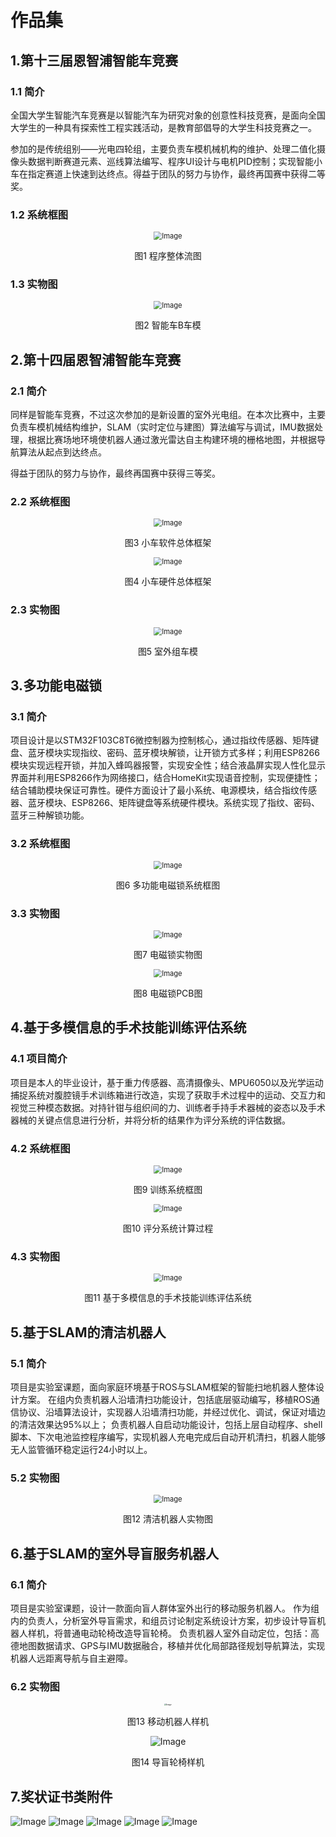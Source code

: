 # 作品集

## 1.第十三届恩智浦智能车竞赛

### 1.1 简介

全国大学生智能汽车竞赛是以智能汽车为研究对象的创意性科技竞赛，是面向全国大学生的一种具有探索性工程实践活动，是教育部倡导的大学生科技竞赛之一。

参加的是传统组别——光电四轮组，主要负责车模机械机构的维护、处理二值化摄像头数据判断赛道元素、巡线算法编写、程序UI设计与电机PID控制；实现智能小车在指定赛道上快速到达终点。得益于团队的努力与协作，最终再国赛中获得二等奖。

### 1.2 系统框图

<div align=center>
<img src="https://raw.githubusercontent.com/simoonp/resume/main/file/P01.png" alt="Image" style="zoom:80%;" />
</div>

<p align="center">图1 程序整体流图</p>

### 1.3 实物图

<div align=center>
<img src="https://raw.githubusercontent.com/simoonp/resume/main/file/P02.png" alt="Image" style="zoom:80%;" />
</div>

<p align="center">图2 智能车B车模</p>

## 2.第十四届恩智浦智能车竞赛

### 2.1 简介

同样是智能车竞赛，不过这次参加的是新设置的室外光电组。在本次比赛中，主要负责车模机械结构维护，SLAM（实时定位与建图）算法编写与调试，IMU数据处理，根据比赛场地环境使机器人通过激光雷达自主构建环境的栅格地图，并根据导航算法从起点到达终点。

得益于团队的努力与协作，最终再国赛中获得三等奖。

### 2.2 系统框图

<div align=center>
<img src="https://raw.githubusercontent.com/simoonp/resume/main/file/P03.png" alt="Image" style="zoom: 80%;" />
</div>

<p align="center">图3 小车软件总体框架</p>

<div align=center>
<img src="https://raw.githubusercontent.com/simoonp/resume/main/file/P04.png" alt="Image" style="zoom:80%;" />
</div>

<p align="center">图4 小车硬件总体框架</p>

### 2.3 实物图

<div align=center>
<img src="https://raw.githubusercontent.com/simoonp/resume/main/file/P05.png" alt="Image" style="zoom:80%;" />
</div>

<p align="center">图5 室外组车模</p>

## 3.多功能电磁锁

### 3.1 简介

项目设计是以STM32F103C8T6微控制器为控制核心，通过指纹传感器、矩阵键盘、蓝牙模块实现指纹、密码、蓝牙模块解锁，让开锁方式多样；利用ESP8266模块实现远程开锁，并加入蜂鸣器报警，实现安全性；结合液晶屏实现人性化显示界面并利用ESP8266作为网络接口，结合HomeKit实现语音控制，实现便捷性；结合辅助模块保证可靠性。硬件方面设计了最小系统、电源模块，结合指纹传感器、蓝牙模块、ESP8266、矩阵键盘等系统硬件模块。系统实现了指纹、密码、蓝牙三种解锁功能。

### 3.2 系统框图

<div align=center>
<img src="https://raw.githubusercontent.com/simoonp/resume/main/file/P06.png" alt="Image" style="zoom:80%;" />
</div>

<p align="center">图6 多功能电磁锁系统框图</p>

### 3.3 实物图

<div align=center>
<img src="https://raw.githubusercontent.com/simoonp/resume/main/file/P07.png" alt="Image" style="zoom:80%;" />
</div>

<p align="center">图7 电磁锁实物图</p>

<div align=center>
<img src="https://raw.githubusercontent.com/simoonp/resume/main/file/P08.png" alt="Image" style="zoom:80%;" />
</div>

<p align="center">图8 电磁锁PCB图</p>

## 4.基于多模信息的手术技能训练评估系统

### 4.1 项目简介

项目是本人的毕业设计，基于重力传感器、高清摄像头、MPU6050以及光学运动捕捉系统对腹腔镜手术训练箱进行改造，实现了获取手术过程中的运动、交互力和视觉三种模态数据。对持针钳与组织间的力、训练者手持手术器械的姿态以及手术器械的关键点信息进行分析，并将分析的结果作为评分系统的评估数据。 

### 4.2 系统框图

<div align=center>
<img src="https://raw.githubusercontent.com/simoonp/resume/main/file/P09.png" alt="Image" style="zoom:80%;" />
</div>

<p align="center">图9 训练系统框图</p>

<div align=center>
<img src="https://raw.githubusercontent.com/simoonp/resume/main/file/P10.png" alt="Image" style="zoom:80%;" />
</div>

<p align="center">图10 评分系统计算过程</p>

### 4.3 实物图

<div align=center>
<img src="https://raw.githubusercontent.com/simoonp/resume/main/file/P11.png" alt="Image" style="zoom:80%;" />
</div>

<p align="center">图11 基于多模信息的手术技能训练评估系统</p>

## 5.基于SLAM的清洁机器人

### 5.1 简介

项目是实验室课题，面向家庭环境基于ROS与SLAM框架的智能扫地机器人整体设计方案。
在组内负责机器人沿墙清扫功能设计，包括底层驱动编写，移植ROS通信协议、沿墙算法设计，实现器人沿墙清扫功能，并经过优化、调试，保证对墙边的清洁效果达95%以上；
负责机器人自启动功能设计，包括上层自动程序、shell脚本、下次电池监控程序编写，实现机器人充电完成后自动开机清扫，机器人能够无人监管循环稳定运行24小时以上。 

### 5.2 实物图

<div align=center>
<img src="https://raw.githubusercontent.com/simoonp/resume/main/file/P12.png" alt="Image" style="zoom:80%;" />
</div>

<p align="center">图12 清洁机器人实物图</p>

## 6.基于SLAM的室外导盲服务机器人

### 6.1 简介

项目是实验室课题，设计一款面向盲人群体室外出行的移动服务机器人。
作为组内的负责人，分析室外导盲需求，和组员讨论制定系统设计方案，初步设计导盲机器人样机，将普通电动轮椅改造导盲轮椅。
负责机器人室外自动定位，包括：高德地图数据请求、GPS与IMU数据融合，移植并优化局部路径规划导航算法，实现机器人远距离导航与自主避障。 

### 6.2 实物图

<div align=center>
<img src="https://raw.githubusercontent.com/simoonp/resume/main/file/P13.png" alt="Image" style="zoom: 20%;" />
</div>

<p align="center">图13 移动机器人样机</p>

<div align=center>
<img src="https://raw.githubusercontent.com/simoonp/resume/main/file/P14.png" alt="Image"  />
</div>

<p align="center">图14 导盲轮椅样机</p>

## 7.奖状证书类附件

<img src="./file/P15.png" alt="Image"  />

<img src="./file/P16.png" alt="Image"  />

<img src="./file/P17.png" alt="Image"  />

<img src="./file/P18.png" alt="Image"  />

<img src="./file/P19.png" alt="Image"  />
